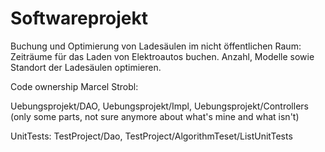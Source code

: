 # Softwareprojekt
Buchung und Optimierung von Ladesäulen im nicht öffentlichen Raum:
Zeiträume für das Laden von Elektroautos buchen. Anzahl, Modelle sowie Standort der Ladesäulen optimieren.

Code ownership Marcel Strobl:

Uebungsprojekt/DAO,
Uebungsprojekt/Impl,
Uebungsprojekt/Controllers (only some parts, not sure anymore about what's mine and what isn't)

UnitTests:
TestProject/Dao,
TestProject/AlgorithmTeset/ListUnitTests

